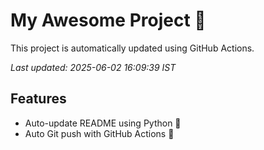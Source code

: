 # My Awesome Project 🚀

This project is automatically updated using GitHub Actions.

_Last updated: 2025-06-02 16:09:39 IST_

## Features
- Auto-update README using Python 🐍
- Auto Git push with GitHub Actions 🤖

